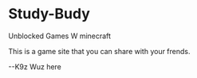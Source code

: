 # Study-Budy
Unblocked Games W minecraft

This is a game site that you can share with your frends.

--K9z Wuz here
